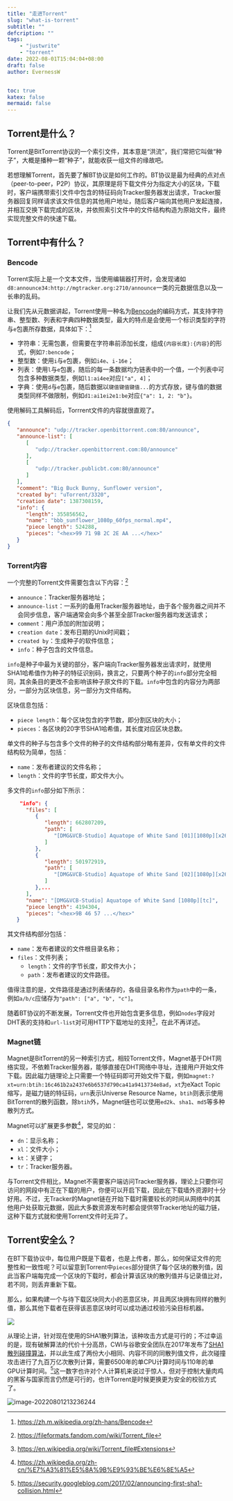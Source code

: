 ```yaml
---
title: "走进Torrent"
slug: "what-is-torrent"
subtitle: ""
defcription: ""
tags:
    - "justwrite"
    - "torrent"
date: 2022-08-01T15:04:04+08:00
draft: false
author: EvernessW


toc: true
katex: false
mermaid: false
---
```


## Torrent是什么？

Torrent是BitTorrent协议的一个索引文件，其本意是“洪流”，我们常把它叫做“种子”，大概是播种一颗“种子”，就能收获一组文件的缘故吧。

若想理解Torrent，首先要了解BT协议是如何工作的。BT协议是最为经典的点对点（peer-to-peer，P2P）协议，其原理是将下载文件分为指定大小的区块，下载时，客户端携带索引文件中包含的特征码向Tracker服务器发出请求，Tracker服务器回复同样请求该文件信息的其他用户地址，随后客户端向其他用户发起连接，并相互交换下载完成的区块，并依照索引文件中的文件结构构造为原始文件，最终实现完整文件的快速下载。

## Torrent中有什么？

### Bencode

Torrent实际上是一个文本文件，当使用编辑器打开时，会发现诸如`d8:announce34:http://mgtracker.org:2710/announce`一类的元数据信息以及一长串的乱码。

让我们先从元数据讲起，Torrent使用一种名为[Bencode](https://zh.m.wikipedia.org/zh-hans/Bencode)的编码方式，其支持字符串、整型数、列表和字典四种数据类型，最大的特点是会使用一个标识类型的字符与`e`包裹所存数据，具体如下：[^1]

* 字符串：无需包裹，但需要在字符串前添加长度，组成`{内容长度}:{内容}`的形式，例如`7:bencode`；
* 整型数：使用`i`与`e`包裹，例如`i4e`、`i-16e`；
* 列表：使用`l`与`e`包裹，随后的每一条数据均为链表中的一个值，一个列表中可包含多种数据类型，例如`l1:ai4ee`对应`["a", 4]`；
* 字典：使用`d`与`e`包裹，随后数据以`键值键值键值...`的方式存放，键与值的数据类型同样不做限制，例如`d1:ai1ei2e1:be`对应`{"a": 1, 2: "b"}`。

使用解码工具解码后，Torrrent文件的内容就很直观了。

```json
{
   "announce": "udp://tracker.openbittorrent.com:80/announce",
   "announce-list": [
      [
         "udp://tracker.openbittorrent.com:80/announce"
      ],
      [
         "udp://tracker.publicbt.com:80/announce"
      ]
   ],
   "comment": "Big Buck Bunny, Sunflower version",
   "created by": "uTorrent/3320",
   "creation date": 1387308159,
   "info": {
      "length": 355856562,
      "name": "bbb_sunflower_1080p_60fps_normal.mp4",
      "piece length": 524288,
      "pieces": "<hex>99 71 9B 2C 2E AA ...</hex>"
   }
}
```

### Torrent内容

一个完整的Torrent文件需要包含以下内容：[^2]

* `announce`：Tracker服务器地址；
* `announce-list`：一系列的备用Tracker服务器地址，由于各个服务器之间并不会同步信息，客户端通常会向多个甚至全部Tracker服务器均发送请求；
* `comment`：用户添加的附加说明；
* `creation date`：发布日期的Unix时间戳；
* `created by`：生成种子的软件信息；
* `info`：种子包含的文件信息。

`info`是种子中最为关键的部分，客户端向Tracker服务器发出请求时，就使用SHA1哈希值作为种子的特征识别码，换言之，只要两个种子的`info`部分完全相同，其余条目的更改不会影响该种子原文件的下载。`info`中包含的内容分为两部分，一部分为区块信息，另一部分为文件结构。

区块信息包括：

* `piece length`：每个区块包含的字节数，即分割区块的大小；
* `pieces`：各区块的20字节SHA1哈希值，其长度对应区块总数。

单文件的种子与包含多个文件的种子的文件结构部分略有差异，仅有单文件的文件结构较为简单，包括：

* `name`：发布者建议的文件名称；
* `length`：文件的字节长度，即文件大小。

多文件的`info`部分如下所示：

```json
	"info": {
      "files": [
         {
            "length": 662807209,
            "path": [
               "[DMG&VCB-Studio] Aquatope of White Sand [01][1080p][x264_aac][tc].mp4"
            ]
         },
         {
            "length": 501972919,
            "path": [
               "[DMG&VCB-Studio] Aquatope of White Sand [02][1080p][x264_aac][tc].mp4"
            ]
         },...
      ],
      "name": "[DMG&VCB-Studio] Aquatope of White Sand [1080p][tc]",
      "piece length": 4194304,
      "pieces": "<hex>9B 46 57 ...</hex>"
   }
```

其文件结构部分包括：

* `name`：发布者建议的文件根目录名称；
* `files`：文件列表；
  * `length`：文件的字节长度，即文件大小；
  * `path`：发布者建议的文件路径。

值得注意的是，文件路径是通过列表储存的，各级目录名称作为`path`中的一条，例如`a/b/c`应储存为`"path": ["a", "b", "c"]`。

随着BT协议的不断发展，Torrent文件也开始包含更多信息，例如`nodes`字段对DHT表的支持和`url-list`对可用HTTP下载地址的支持[^3]，在此不再详述。

### Magnet链

Magnet是BitTorrent的另一种索引方式，相较Torrent文件，Magnet基于DHT网络实现，不依赖Tracker服务器，能够直接在DHT网络中寻址，连接用户开始文件下载。因此磁力链理论上只需要一个特征码即可开始文件下载，例如`magnet:?xt=urn:btih:16c461b2a2437e6b6537d790ca41a9413734e8ad`，`xt`为eXact Topic缩写，是磁力链的特征码，`urn`表示Universe Resource Name，`btih`则表示使用BitTorrent的散列函数，除`btih`外，Magnet链也可以使用`ed2k`、`sha1`、`md5`等多种散列方式。

Magnet可以扩展更多参数[^4]，常见的如：

* `dn`：显示名称；
* `xl`：文件大小；
* `kt`：关键字；
* `tr`：Tracker服务器。

与Torrent文件相比，Magnet不需要客户端访问Tracker服务器，理论上只要你可访问的网段中有正在下载的用户，你便可以开启下载，因此在下载墙外资源时十分好用。不过，无Tracker的Magnet链在开始下载时需要较长的时间从网络中的其他用户处获取元数据，因此大多数资源发布时都会提供带Tracker地址的磁力链，这种下载方式就和使用Torrent文件时无异了。

## Torrent安全么？

在BT下载协议中，每位用户既是下载者，也是上传者，那么，如何保证文件的完整性和一致性呢？可以留意到Torrent中`pieces`部分提供了每个区块的散列值，因此当客户端每完成一个区块的下载时，都会计算该区块的散列值并与记录值比对，若不同，则丢弃重新下载。

那么，如果构建一个与待下载区块同大小的恶意区块，并且两区块拥有同样的散列值，那么其他下载者在获得该恶意区块时可以成功通过校验污染目标机器。

![](https://awesome-image.oss-cn-beijing.aliyuncs.com/202208012033116.webp)

从理论上讲，针对现在使用的SHA1散列算法，该种攻击方式是可行的；不过幸运的是，现有破解算法的代价十分高昂，CWI与谷歌安全团队在2017年发布了[SHA1散列碰撞算法](https://shattered.io/)，并以此生成了两份大小相同、内容不同的同散列值文件，此次碰撞攻击进行了九百万亿次散列计算，需要6500年的单CPU计算时间与110年的单GPU计算时间。[^5]这一数字也许对个人计算机来说过于惊人，但对于控制大量肉鸡的黑客与国家而言仍然是可行的，也许Torrent是时候更换更为安全的校验方式了。

![image-20220801213236244](https://awesome-image.oss-cn-beijing.aliyuncs.com/202208012132954.webp)



[^1]:https://zh.m.wikipedia.org/zh-hans/Bencode
[^2]: https://fileformats.fandom.com/wiki/Torrent_file
[^3]: https://en.wikipedia.org/wiki/Torrent_file#Extensions
[^4]: https://zh.wikipedia.org/zh-cn/%E7%A3%81%E5%8A%9B%E9%93%BE%E6%8E%A5
[^5]: https://security.googleblog.com/2017/02/announcing-first-sha1-collision.html
